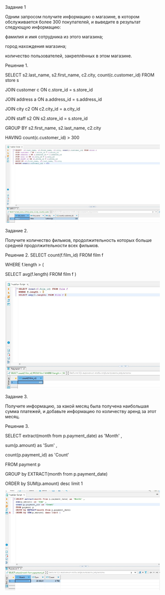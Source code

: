 Задание 1

Одним запросом получите информацию о магазине, в котором обслуживается более 300 покупателей, и выведите в результат следующую информацию:

фамилия и имя сотрудника из этого магазина;

город нахождения магазина;

количество пользователей, закреплённых в этом магазине.


Решение 1.

SELECT s2.last_name, s2.first_name, c2.city, count(c.customer_id) FROM store s

JOIN customer c ON c.store_id = s.store_id

JOIN address a ON a.address_id = s.address_id

JOIN city c2 ON c2.city_id = a.city_id

JOIN staff s2 ON s2.store_id = s.store_id

GROUP BY s2.first_name, s2.last_name, c2.city

HAVING count(c.customer_id) > 300


![alt text](https://github.com/mezhibo/SQL2/blob/7c432ae6edf4cde9a14c7cc2a1200d476cd6da45/IMG/1.jpg)



Задание 2.

Получите количество фильмов, продолжительность которых больше средней продолжительности всех фильмов.


Решение 2.
SELECT count(f.film_id) FROM film f

WHERE f.length > (

SELECT avg(f.length) FROM film f )


![alt text](https://github.com/mezhibo/SQL2/blob/7c432ae6edf4cde9a14c7cc2a1200d476cd6da45/IMG/2.jpg)



Задание 3.

Получите информацию, за какой месяц была получена наибольшая сумма платежей, и добавьте информацию по количеству аренд за этот месяц.


Решение 3.

SELECT extract(month from p.payment_date) as 'Month' ,

sum(p.amount) as 'Sum' ,

count(p.payment_id) as 'Count'

FROM payment p

GROUP by EXTRACT(month from p.payment_date)

ORDER by SUM(p.amount) desc limit 1





![alt text](https://github.com/mezhibo/SQL2/blob/39b110294461d016f659977ebe4c800e8ef9efbc/IMG/33.jpg)
